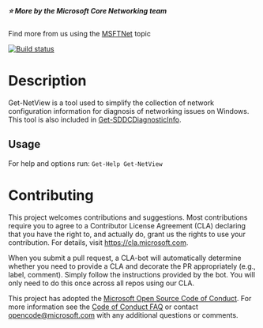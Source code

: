 ##### :star: More by the Microsoft Core Networking team
Find more from us using the [MSFTNet](https://github.com/topics/msftnet) topic

[![Build status]()]()

# Description

Get-NetView is a tool used to simplify the collection of network configuration information for diagnosis of networking issues on Windows.  This tool is also included in [Get-SDDCDiagnosticInfo](https://github.com/PowerShell/PrivateCloud.DiagnosticInfo).

## Usage

For help and options run:
```Get-Help Get-NetView```


# Contributing

This project welcomes contributions and suggestions.  Most contributions require you to agree to a
Contributor License Agreement (CLA) declaring that you have the right to, and actually do, grant us
the rights to use your contribution. For details, visit https://cla.microsoft.com.

When you submit a pull request, a CLA-bot will automatically determine whether you need to provide
a CLA and decorate the PR appropriately (e.g., label, comment). Simply follow the instructions
provided by the bot. You will only need to do this once across all repos using our CLA.

This project has adopted the [Microsoft Open Source Code of Conduct](https://opensource.microsoft.com/codeofconduct/).
For more information see the [Code of Conduct FAQ](https://opensource.microsoft.com/codeofconduct/faq/) or
contact [opencode@microsoft.com](mailto:opencode@microsoft.com) with any additional questions or comments.
